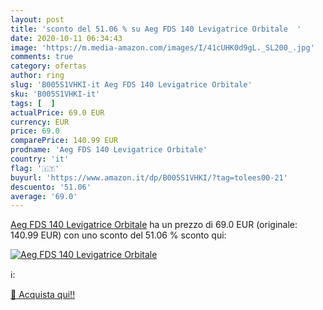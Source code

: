```yaml
---
layout: post
title: 'sconto del 51.06 % su Aeg FDS 140 Levigatrice Orbitale  '
date: 2020-10-11 06:34:43
image: 'https://m.media-amazon.com/images/I/41cUHK0d9gL._SL200_.jpg'
comments: true
category: ofertas
author: ring
slug: 'B005S1VHKI-it Aeg FDS 140 Levigatrice Orbitale'
sku: 'B005S1VHKI-it'
tags: [  ]
actualPrice: 69.0 EUR
currency: EUR
price: 69.0
comparePrice: 140.99 EUR
prodname: 'Aeg FDS 140 Levigatrice Orbitale'
country: 'it'
flag: '🇮🇹'
buyurl: 'https://www.amazon.it/dp/B005S1VHKI/?tag=tolees00-21'
descuento: '51.06'
average: '69.0'
---
```


[Aeg FDS 140 Levigatrice Orbitale](https://www.amazon.it/dp/B005S1VHKI/?tag=tolees00-21) ha un prezzo di 69.0 EUR (originale: 140.99 EUR) con uno sconto del 51.06 % sconto qui:

[![Aeg FDS 140 Levigatrice Orbitale](https://m.media-amazon.com/images/I/41cUHK0d9gL._SL200_.jpg)](https://www.amazon.it/dp/B005S1VHKI/?tag=tolees00-21)

ℹ️:


[🛒 Acquista qui!!](https://www.amazon.it/dp/B005S1VHKI/?tag=tolees00-21)
